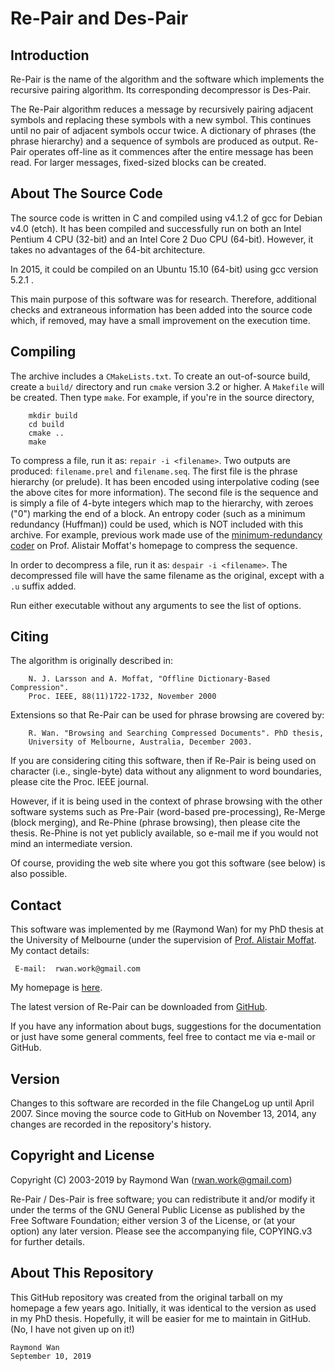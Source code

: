Re-Pair and Des-Pair
====================

Introduction
------------

Re-Pair is the name of the algorithm and the software which implements the  recursive pairing algorithm.  Its corresponding decompressor is Des-Pair.

The Re-Pair algorithm reduces a message by recursively pairing adjacent  symbols and replacing these symbols with a new symbol.  This continues  until no pair of adjacent symbols occur twice.  A dictionary of phrases  (the phrase hierarchy) and a sequence of symbols are produced as output.   Re-Pair operates off-line as it commences after the entire message has  been read.  For larger messages, fixed-sized blocks can be created.


About The Source Code
---------------------

The source code is written in C and compiled using v4.1.2 of gcc for  Debian v4.0 (etch).  It has been compiled and successfully run on both an  Intel Pentium 4 CPU (32-bit) and an Intel Core 2 Duo CPU (64-bit).  However, it takes no advantages of the 64-bit architecture.

In 2015, it could be compiled on an Ubuntu 15.10 (64-bit) using gcc version 5.2.1 .

This main purpose of this software was for research.  Therefore, additional checks and extraneous information has been added into the source code which, if removed, may have a small improvement on the execution time.


Compiling
---------

The archive includes a `CMakeLists.txt`.  To create an out-of-source build, create a `build/` directory and run `cmake` version 3.2 or higher.  A `Makefile` will be created.  Then type `make`.  For example, if you're in the source directory,

```
    mkdir build
    cd build
    cmake ..
    make
```

To compress a file, run it as:  `repair -i <filename>`.  Two outputs are  produced:  `filename.prel` and `filename.seq`.  The first file is the  phrase hierarchy (or prelude).  It has been encoded using interpolative  coding (see the above cites for more information).  The second file is the sequence and is simply a file of 4-byte integers which map to the  hierarchy, with zeroes ("0") marking the end of a block.  An entropy coder (such as a minimum redundancy (Huffman)) could be used, which is NOT included with this archive.  For example, previous work made use of the [minimum-redundancy coder](http://people.eng.unimelb.edu.au/ammoffat/mr_coder/) on Prof. Alistair Moffat's homepage to compress the sequence.

In order to decompress a file, run it as:  `despair -i <filename>`.  The  decompressed file will have the same filename as the original, except with  a `.u` suffix added.

Run either executable without any arguments to see the list of options.


Citing
------

The algorithm is originally described in:
```
    N. J. Larsson and A. Moffat, "Offline Dictionary-Based Compression".
    Proc. IEEE, 88(11)1722-1732, November 2000
```

Extensions so that Re-Pair can be used for phrase browsing are covered by:
```
    R. Wan. "Browsing and Searching Compressed Documents". PhD thesis,
    University of Melbourne, Australia, December 2003.
```

If you are considering citing this software, then if Re-Pair is being used  on character (i.e., single-byte) data without any alignment to word  boundaries, please cite the Proc. IEEE journal.

However, if it is being used in the context of phrase browsing with the  other software systems such as Pre-Pair (word-based pre-processing),  Re-Merge (block merging), and Re-Phine (phrase browsing), then please cite  the thesis.  Re-Phine is not yet publicly available, so e-mail me if you would not mind an intermediate version.

Of course, providing the web site where you got this software (see below)  is also possible.


Contact
-------

This software was implemented by me (Raymond Wan) for my PhD thesis at  the University of Melbourne (under the supervision of [Prof. Alistair Moffat](http://people.eng.unimelb.edu.au/ammoffat/).  My contact details:

     E-mail:  rwan.work@gmail.com 

My homepage is [here](http://www.rwanwork.info/).

The latest version of Re-Pair can be downloaded from [GitHub](https://github.com/rwanwork/Re-Pair).

If you have any information about bugs, suggestions for the documentation or just have some general comments, feel free to contact me via e-mail or GitHub.


Version
-------

Changes to this software are recorded in the file ChangeLog up until April 2007.  Since moving the source code to GitHub on November 13, 2014, any changes are recorded in the repository's history.


Copyright and License
---------------------

Copyright (C) 2003-2019 by Raymond Wan (rwan.work@gmail.com)

Re-Pair / Des-Pair is free software; you can redistribute it and/or modify  it under the terms of the GNU General Public License as published by the  Free Software Foundation; either version 3 of the License, or (at your  option) any later version.  Please see the accompanying file, COPYING.v3 for further details.


About This Repository
---------------------

This GitHub repository was created from the original tarball on my homepage a few years ago.  Initially, it was identical to the version as used in my PhD thesis.  Hopefully, it will be easier for me to maintain in GitHub.  (No, I have not given up on it!)


    Raymond Wan
    September 10, 2019

